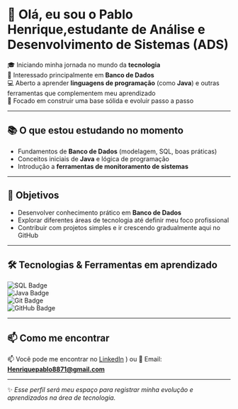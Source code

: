 
<!-- Banner ou título -->
# 👋 Olá, eu sou o Pablo Henrique,estudante de Análise e Desenvolvimento de Sistemas (ADS)

🎓 Iniciando minha jornada no mundo da **tecnologia**  
💾 Interessado principalmente em **Banco de Dados**  
💻 Aberto a aprender **linguagens de programação** (como **Java**) e outras ferramentas que complementem meu aprendizado  
🚀 Focado em construir uma base sólida e evoluir passo a passo  

---

## 📚 O que estou estudando no momento
- Fundamentos de **Banco de Dados** (modelagem, SQL, boas práticas)  
- Conceitos iniciais de **Java** e lógica de programação  
- Introdução a **ferramentas de monitoramento de sistemas**  

---

## 🎯 Objetivos
- Desenvolver conhecimento prático em **Banco de Dados**  
- Explorar diferentes áreas de tecnologia até definir meu foco profissional  
- Contribuir com projetos simples e ir crescendo gradualmente aqui no GitHub  

---

## 🛠️ Tecnologias & Ferramentas em aprendizado
![SQL Badge](https://img.shields.io/badge/SQL-4479A1?style=for-the-badge&logo=database&logoColor=white)  
![Java Badge](https://img.shields.io/badge/Java-ED8B00?style=for-the-badge&logo=openjdk&logoColor=white)  
![Git Badge](https://img.shields.io/badge/Git-F05032?style=for-the-badge&logo=git&logoColor=white)  
![GitHub Badge](https://img.shields.io/badge/GitHub-181717?style=for-the-badge&logo=github&logoColor=white)  

---

## 📫 Como me encontrar
📫 Você pode me encontrar no [LinkedIn](https://www.linkedin.com/in/pablo-henrique-a2b34b277)
) ou
📧 Email: **Henriquepablo8871@gmail.com**  

---

✨ *Esse perfil será meu espaço para registrar minha evolução e aprendizados na área de tecnologia.*

<!--
**PabloLourenco/PabloLourenco** is a ✨ _special_ ✨ repository because its `README.md` (this file) appears on your GitHub profile.

Here are some ideas to get you started:

- 🔭 I’m currently working on ...
- 🌱 I’m currently learning ...
- 👯 I’m looking to collaborate on ...
- 🤔 I’m looking for help with ...
- 💬 Ask me about ...
- 📫 How to reach me: ...
- 😄 Pronouns: ...
- ⚡ Fun fact: ...
-->
